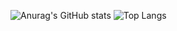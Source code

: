 
![Anurag's GitHub stats](https://github-readme-stats.vercel.app/api?username=AllTheGreat&theme=midnight-purple&show_icons=true)
![Top Langs](https://github-readme-stats.vercel.app/api/top-langs/?username=AllTheGreat&hide_progress=true&theme=midnight-purple&layout=compact)


